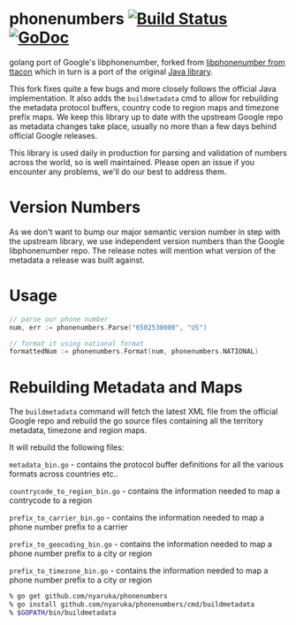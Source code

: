 phonenumbers  [![Build Status](https://travis-ci.org/nyaruka/phonenumbers.svg?branch=master)](https://travis-ci.org/nyaruka/phonenumbers) 
[![GoDoc](https://godoc.org/github.com/nyaruka/phonenumbers?status.svg)](https://godoc.org/github.com/nyaruka/phonenumbers)
==============

golang port of Google's libphonenumber, forked from [libphonenumber from ttacon](https://github.com/ttacon/libphonenumber) which in turn is a port of the original [Java library](https://github.com/googlei18n/libphonenumber/tree/master/java/libphonenumber/src/com/google/i18n/phonenumbers).

This fork fixes quite a few bugs and more closely follows the official Java implementation. It also adds the `buildmetadata` cmd to allow for rebuilding the metadata protocol buffers, country code to region maps and timezone prefix maps. We keep this library up to date with the upstream Google repo as metadata changes take place, usually no more than a few days behind official Google releases.

This library is used daily in production for parsing and validation of numbers across the world, so is well maintained. Please open an issue if you encounter any problems, we'll do our best to address them.

Version Numbers
=======

As we don't want to bump our major semantic version number in step with the upstream library, we use independent version numbers than the Google libphonenumber repo. The release notes will mention what version of the metadata a release was built against.

Usage
========

```go
// parse our phone number
num, err := phonenumbers.Parse("6502530000", "US")

// format it using national format
formattedNum := phonenumbers.Format(num, phonenumbers.NATIONAL)
```

Rebuilding Metadata and Maps
===============================

The `buildmetadata` command will fetch the latest XML file from the official Google repo and rebuild the go source files containing all
the territory metadata, timezone and region maps.

It will rebuild the following files:

`metadata_bin.go` - contains the protocol buffer definitions for all the various formats across countries etc..

`countrycode_to_region_bin.go` - contains the information needed to map a contrycode to a region

`prefix_to_carrier_bin.go` - contains the information needed to map a phone number prefix to a carrier

`prefix_to_geocoding_bin.go` - contains the information needed to map a phone number prefix to a city or region

`prefix_to_timezone_bin.go` - contains the information needed to map a phone number prefix to a city or region

```bash
% go get github.com/nyaruka/phonenumbers
% go install github.com/nyaruka/phonenumbers/cmd/buildmetadata
% $GOPATH/bin/buildmetadata
```
